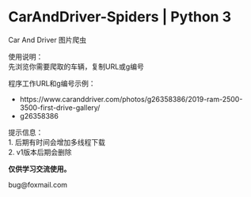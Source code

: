 # CarAndDriver-Spiders | Python 3
<p>Car And Driver 图片爬虫</p>
<p>使用说明：</br>先浏览你需要爬取的车辆，复制URL或g编号</p>
<p>程序工作URL和g编号示例：</br>
	<ul>
		<li>https://www.caranddriver.com/photos/g26358386/2019-ram-2500-3500-first-drive-gallery/</li>
		<li>g26358386</li>
	</ul>
</p>
<p>提示信息：</br>1. 后期有时间会增加多线程下载</br>2. v1版本后期会删除</p>
<b>仅供学习交流使用。</b>
<p>bug@foxmail.com</p>
